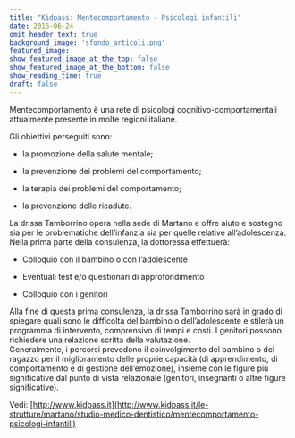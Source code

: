 ```yaml
---
title: "Kidpass: Mentecomportamento - Psicologi infantili"
date: 2015-06-24
omit_header_text: true
background_image: 'sfondo_articoli.png'
featured_image: 
show_featured_image_at_the_top: false
show_featured_image_at_the_bottom: false
show_reading_time: true
draft: false
---
```


Mentecomportamento è una rete di psicologi cognitivo-comportamentali
attualmente presente in molte regioni italiane.  
  
Gli obiettivi perseguiti sono:  

  * la promozione della salute mentale;  

  * la prevenzione dei problemi del comportamento;  

  * la terapia dei problemi del comportamento;  

  * la prevenzione delle ricadute.  

  
La dr.ssa Tamborrino opera nella sede di Martano e offre aiuto e sostegno sia
per le problematiche dell’infanzia sia per quelle relative all’adolescenza.  
Nella prima parte della consulenza, la dottoressa effettuerà:  

  * Colloquio con il bambino o con l’adolescente  

  * Eventuali test e/o questionari di approfondimento  

  * Colloquio con i genitori  

  
Alla fine di questa prima consulenza, la dr.ssa Tamborrino sarà in grado di
spiegare quali sono le difficoltà del bambino o dell’adolescente e stilerà un
programma di intervento, comprensivo di tempi e costi. I genitori possono
richiedere una relazione scritta della valutazione.  
Generalmente, i percorsi prevedono il coinvolgimento del bambino o del ragazzo
per il miglioramento delle proprie capacità (di apprendimento, di
comportamento e di gestione dell’emozione), insieme con le figure più
significative dal punto di vista relazionale (genitori, insegnanti o altre
figure significative).  
  
  
Vedi:  [http://www.kidpass.it](http://www.kidpass.it/le-strutture/martano/studio-medico-dentistico/mentecomportamento-psicologi-infantili)

